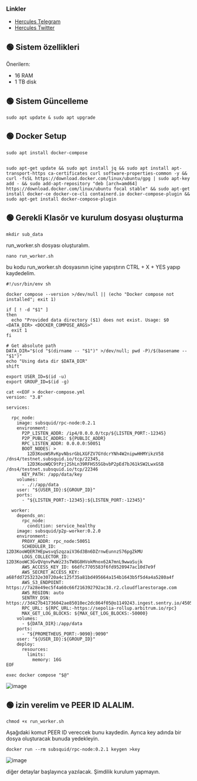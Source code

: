 ### Linkler
 * [Hercules Telegram](https://t.me/HerculesNode)
 * [Hercules Twitter](https://twitter.com/Herculesnode)

## 🟢 Sistem özellikleri

Önerilern:
- 16 RAM
- 1 TB disk


## 🟢 Sistem Güncelleme
```shell
sudo apt update & sudo apt upgrade
```

## 🟢 Docker Setup

```shell
sudo apt install docker-compose
```

```shell

sudo apt-get update && sudo apt install jq && sudo apt install apt-transport-https ca-certificates curl software-properties-common -y && curl -fsSL https://download.docker.com/linux/ubuntu/gpg | sudo apt-key add - && sudo add-apt-repository "deb [arch=amd64] https://download.docker.com/linux/ubuntu focal stable" && sudo apt-get install docker-ce docker-ce-cli containerd.io docker-compose-plugin && sudo apt-get install docker-compose-plugin

```


## 🟢 Gerekli Klasör ve kurulum dosyası oluşturma

```shell
mkdir sub_data
```

run_worker.sh dosyası oluşturalım.

```shell
nano run_worker.sh
```

bu kodu run_worker.sh dosyasının içine yapıştırın CTRL + X + YES yapıp kaydedelim.

```shell
#!/usr/bin/env sh

docker compose --version >/dev/null || (echo "Docker compose not installed"; exit 1)

if [ ! -d "$1" ]
then
  echo "Provided data directory ($1) does not exist. Usage: $0 <DATA_DIR> <DOCKER_COMPOSE_ARGS>"
  exit 1
fi

# Get absolute path
DATA_DIR="$(cd "$(dirname -- "$1")" >/dev/null; pwd -P)/$(basename -- "$1")"
echo "Using data dir $DATA_DIR"
shift

export USER_ID=$(id -u)
export GROUP_ID=$(id -g)

cat <<EOF > docker-compose.yml
version: "3.8"

services:

  rpc_node:
    image: subsquid/rpc-node:0.2.1
    environment:
      P2P_LISTEN_ADDR: /ip4/0.0.0.0/tcp/${LISTEN_PORT:-12345}
      P2P_PUBLIC_ADDRS: ${PUBLIC_ADDR}
      RPC_LISTEN_ADDR: 0.0.0.0:50051
      BOOT_NODES: >
        12D3KooWSRvKpvNbsrGbLXGFZV7GYdcrYNh4W2nipwHHMYikzV58 /dns4/testnet.subsquid.io/tcp/22345,
        12D3KooWQC9tPzj2ShLn39RFHS5SGbvbP2pEd7bJ61kSW2LwxGSB /dns4/testnet.subsquid.io/tcp/22346
      KEY_PATH: /app/data/key
    volumes:
      - ./:/app/data
    user: "${USER_ID}:${GROUP_ID}"
    ports:
      - "${LISTEN_PORT:-12345}:${LISTEN_PORT:-12345}"

  worker:
    depends_on:
      rpc_node:
        condition: service_healthy
    image: subsquid/p2p-worker:0.2.0
    environment:
      PROXY_ADDR: rpc_node:50051
      SCHEDULER_ID: 12D3KooWQER7HEpwsvqSzqzaiV36d3Bn6DZrnwEunnzS76pgZkMU
      LOGS_COLLECTOR_ID: 12D3KooWC3GvQVqnvPwWz23sTW8G8HVokMnox62A7mnL9wwaSujk
      AWS_ACCESS_KEY_ID: 66dfc7705583f6fd9520947ac10d7e9f
      AWS_SECRET_ACCESS_KEY: a68fdd7253232e30720a4c125f35a81bd495664a154b1643b5f5d4a4a5280a4f
      AWS_S3_ENDPOINT: https://7a28e49ec5f4a60c66f216392792ac38.r2.cloudflarestorage.com
      AWS_REGION: auto
      SENTRY_DSN: https://3d427b41736042ae85010ec2dc864f05@o1149243.ingest.sentry.io/4505589334081536
      RPC_URL: ${RPC_URL:-https://sepolia-rollup.arbitrum.io/rpc}
      MAX_GET_LOG_BLOCKS: ${MAX_GET_LOG_BLOCKS:-50000}
    volumes:
      - ${DATA_DIR}:/app/data
    ports:
      - "${PROMETHEUS_PORT:-9090}:9090"
    user: "${USER_ID}:${GROUP_ID}"
    deploy:
      resources:
        limits:
          memory: 16G
EOF

exec docker compose "$@"
```


![image](https://github.com/HerculesNode/subsquid/assets/101635385/f6e5c8d1-4c59-445d-ba73-491f87983b83)

## 🟢 izin verelim ve PEER ID ALALIM.

```shell
chmod +x run_worker.sh
```

Aşağıdaki komut PEER ID vereccek bunu kaydedin. Ayrıca key adında bir dosya oluşturacak bunuda yedekleyin.

```
docker run --rm subsquid/rpc-node:0.2.1 keygen >key
```
![image](https://github.com/HerculesNode/subsquid/assets/101635385/7ae731d7-3de9-41d9-9c38-a1a7c726210a)



diğer detaylar başlayınca yazılacak. Şimdilik kurulum yapmayın.
